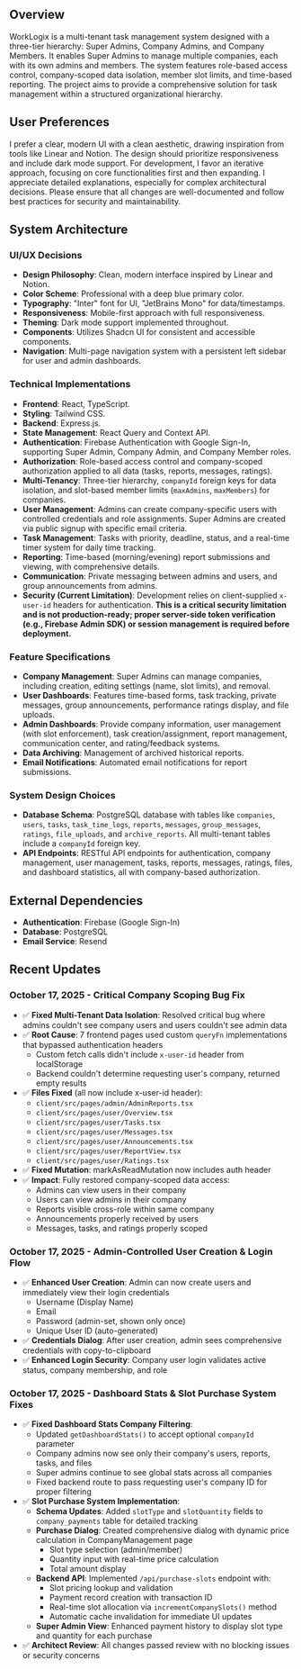 ## Overview

WorkLogix is a multi-tenant task management system designed with a three-tier hierarchy: Super Admins, Company Admins, and Company Members. It enables Super Admins to manage multiple companies, each with its own admins and members. The system features role-based access control, company-scoped data isolation, member slot limits, and time-based reporting. The project aims to provide a comprehensive solution for task management within a structured organizational hierarchy.

## User Preferences

I prefer a clear, modern UI with a clean aesthetic, drawing inspiration from tools like Linear and Notion. The design should prioritize responsiveness and include dark mode support. For development, I favor an iterative approach, focusing on core functionalities first and then expanding. I appreciate detailed explanations, especially for complex architectural decisions. Please ensure that all changes are well-documented and follow best practices for security and maintainability.

## System Architecture

### UI/UX Decisions

-   **Design Philosophy**: Clean, modern interface inspired by Linear and Notion.
-   **Color Scheme**: Professional with a deep blue primary color.
-   **Typography**: "Inter" font for UI, "JetBrains Mono" for data/timestamps.
-   **Responsiveness**: Mobile-first approach with full responsiveness.
-   **Theming**: Dark mode support implemented throughout.
-   **Components**: Utilizes Shadcn UI for consistent and accessible components.
-   **Navigation**: Multi-page navigation system with a persistent left sidebar for user and admin dashboards.

### Technical Implementations

-   **Frontend**: React, TypeScript.
-   **Styling**: Tailwind CSS.
-   **Backend**: Express.js.
-   **State Management**: React Query and Context API.
-   **Authentication**: Firebase Authentication with Google Sign-In, supporting Super Admin, Company Admin, and Company Member roles.
-   **Authorization**: Role-based access control and company-scoped authorization applied to all data (tasks, reports, messages, ratings).
-   **Multi-Tenancy**: Three-tier hierarchy, `companyId` foreign keys for data isolation, and slot-based member limits (`maxAdmins`, `maxMembers`) for companies.
-   **User Management**: Admins can create company-specific users with controlled credentials and role assignments. Super Admins are created via public signup with specific email criteria.
-   **Task Management**: Tasks with priority, deadline, status, and a real-time timer system for daily time tracking.
-   **Reporting**: Time-based (morning/evening) report submissions and viewing, with comprehensive details.
-   **Communication**: Private messaging between admins and users, and group announcements from admins.
-   **Security (Current Limitation)**: Development relies on client-supplied `x-user-id` headers for authentication. **This is a critical security limitation and is not production-ready; proper server-side token verification (e.g., Firebase Admin SDK) or session management is required before deployment.**

### Feature Specifications

-   **Company Management**: Super Admins can manage companies, including creation, editing settings (name, slot limits), and removal.
-   **User Dashboards**: Features time-based forms, task tracking, private messages, group announcements, performance ratings display, and file uploads.
-   **Admin Dashboards**: Provide company information, user management (with slot enforcement), task creation/assignment, report management, communication center, and rating/feedback systems.
-   **Data Archiving**: Management of archived historical reports.
-   **Email Notifications**: Automated email notifications for report submissions.

### System Design Choices

-   **Database Schema**: PostgreSQL database with tables like `companies`, `users`, `tasks`, `task_time_logs`, `reports`, `messages`, `group_messages`, `ratings`, `file_uploads`, and `archive_reports`. All multi-tenant tables include a `companyId` foreign key.
-   **API Endpoints**: RESTful API endpoints for authentication, company management, user management, tasks, reports, messages, ratings, files, and dashboard statistics, all with company-based authorization.

## External Dependencies

-   **Authentication**: Firebase (Google Sign-In)
-   **Database**: PostgreSQL
-   **Email Service**: Resend

## Recent Updates

### October 17, 2025 - Critical Company Scoping Bug Fix
- ✅ **Fixed Multi-Tenant Data Isolation**: Resolved critical bug where admins couldn't see company users and users couldn't see admin data
- ✅ **Root Cause**: 7 frontend pages used custom `queryFn` implementations that bypassed authentication headers
  - Custom fetch calls didn't include `x-user-id` header from localStorage
  - Backend couldn't determine requesting user's company, returned empty results
- ✅ **Files Fixed** (all now include x-user-id header):
  - `client/src/pages/admin/AdminReports.tsx`
  - `client/src/pages/user/Overview.tsx`
  - `client/src/pages/user/Tasks.tsx`
  - `client/src/pages/user/Messages.tsx`
  - `client/src/pages/user/Announcements.tsx`
  - `client/src/pages/user/ReportView.tsx`
  - `client/src/pages/user/Ratings.tsx`
- ✅ **Fixed Mutation**: markAsReadMutation now includes auth header
- ✅ **Impact**: Fully restored company-scoped data access:
  - Admins can view users in their company
  - Users can view admins in their company
  - Reports visible cross-role within same company
  - Announcements properly received by users
  - Messages, tasks, and ratings properly scoped

### October 17, 2025 - Admin-Controlled User Creation & Login Flow
- ✅ **Enhanced User Creation**: Admin can now create users and immediately view their login credentials
  - Username (Display Name)
  - Email
  - Password (admin-set, shown only once)
  - Unique User ID (auto-generated)
- ✅ **Credentials Dialog**: After user creation, admin sees comprehensive credentials with copy-to-clipboard
- ✅ **Enhanced Login Security**: Company user login validates active status, company membership, and role

### October 17, 2025 - Dashboard Stats & Slot Purchase System Fixes
- ✅ **Fixed Dashboard Stats Company Filtering**: 
  - Updated `getDashboardStats()` to accept optional `companyId` parameter
  - Company admins now see only their company's users, reports, tasks, and files
  - Super admins continue to see global stats across all companies
  - Fixed backend route to pass requesting user's company ID for proper filtering
- ✅ **Slot Purchase System Implementation**:
  - **Schema Updates**: Added `slotType` and `slotQuantity` fields to `company_payments` table for detailed tracking
  - **Purchase Dialog**: Created comprehensive dialog with dynamic price calculation in CompanyManagement page
    - Slot type selection (admin/member)
    - Quantity input with real-time price calculation
    - Total amount display
  - **Backend API**: Implemented `/api/purchase-slots` endpoint with:
    - Slot pricing lookup and validation
    - Payment record creation with transaction ID
    - Real-time slot allocation via `incrementCompanySlots()` method
    - Automatic cache invalidation for immediate UI updates
  - **Super Admin View**: Enhanced payment history to display slot type and quantity for each purchase
- ✅ **Architect Review**: All changes passed review with no blocking issues or security concerns